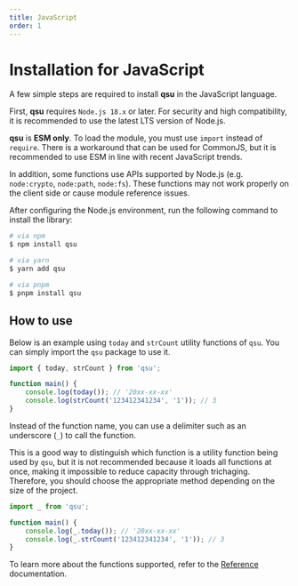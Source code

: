 ```yaml
---
title: JavaScript
order: 1
---
```


# Installation for JavaScript <Badge type="tip" text="JavaScript" />

A few simple steps are required to install **qsu** in the JavaScript language.

First, **qsu** requires `Node.js 18.x` or later. For security and high compatibility, it is recommended to use the latest LTS version of Node.js.

**qsu** is **ESM only**. To load the module, you must use `import` instead of `require`. There is a workaround that can be used for CommonJS, but it is recommended to use ESM in line with recent JavaScript trends.

In addition, some functions use APIs supported by Node.js (e.g. `node:crypto`, `node:path`, `node:fs`). These functions may not work properly on the client side or cause module reference issues.

After configuring the Node.js environment, run the following command to install the library:

```bash
# via npm
$ npm install qsu

# via yarn
$ yarn add qsu

# via pnpm
$ pnpm install qsu
```

## How to use

Below is an example using `today` and `strCount` utility functions of `qsu`. You can simply import the `qsu` package to use it.

```javascript
import { today, strCount } from 'qsu';

function main() {
	console.log(today()); // '20xx-xx-xx'
	console.log(strCount('123412341234', '1')); // 3
}
```

Instead of the function name, you can use a delimiter such as an underscore (`_`) to call the function.

This is a good way to distinguish which function is a utility function being used by `qsu`, but it is not recommended because it loads all functions at once, making it impossible to reduce capacity through trichaging. Therefore, you should choose the appropriate method depending on the size of the project.

```javascript
import _ from 'qsu';

function main() {
	console.log(_.today()); // '20xx-xx-xx'
	console.log(_.strCount('123412341234', '1')); // 3
}
```

To learn more about the functions supported, refer to the [Reference](/reference/index.md) documentation.
